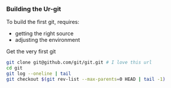### Building the Ur-git

To build the first git, requires:

- getting the right source
- adjusting the environment

Get the very first git

```bash
git clone git@github.com/git/git.git # I love this url
cd git
git log --oneline | tail
git checkout $(git rev-list --max-parents=0 HEAD | tail -1)
```
